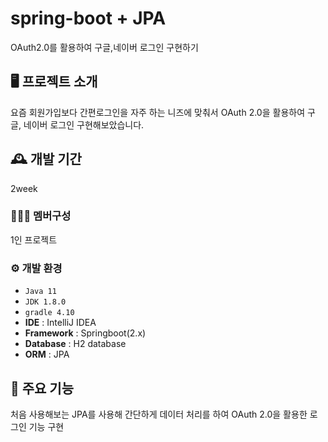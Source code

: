 # spring-boot + JPA
OAuth2.0를 활용하여 구글,네이버 로그인 구현하기

## 🖥️ 프로젝트 소개
요즘 회원가입보다 간편로그인을 자주 하는 니즈에 맞춰서
OAuth 2.0을 활용하여 구글, 네이버 로그인 구현해보았습니다.
<br>

## 🕰️ 개발 기간
2week

### 🧑‍🤝‍🧑 멤버구성
1인 프로젝트

### ⚙️ 개발 환경
- `Java 11`
- `JDK 1.8.0`
- `gradle 4.10`
- **IDE** : IntelliJ IDEA
- **Framework** : Springboot(2.x)
- **Database** : H2 database
- **ORM** : JPA

## 📌 주요 기능
처음 사용해보는 JPA를 사용해 간단하게 데이터 처리를 하여 OAuth 2.0을 활용한 로그인 기능 구현
